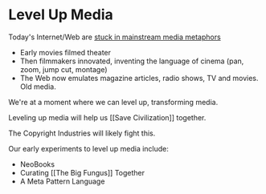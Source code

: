 # Level Up Media

Today's Internet/Web are [stuck in mainstream media metaphors](https://youtube.com/shorts/yT0r6D1h_iQ?feature=share) 

- Early movies filmed theater  
- Then filmmakers innovated, inventing the language of cinema (pan, zoom, jump cut, montage)  
- The Web now emulates magazine articles, radio shows, TV and movies. Old media.  

We're at a moment where we can level up, transforming media.

Leveling up media will help us [[Save Civilization]] together.

The Copyright Industries will likely fight this.

Our early experiments to level up media include:

- NeoBooks  
- Curating [[The Big Fungus]] Together  
- A Meta Pattern Language  


